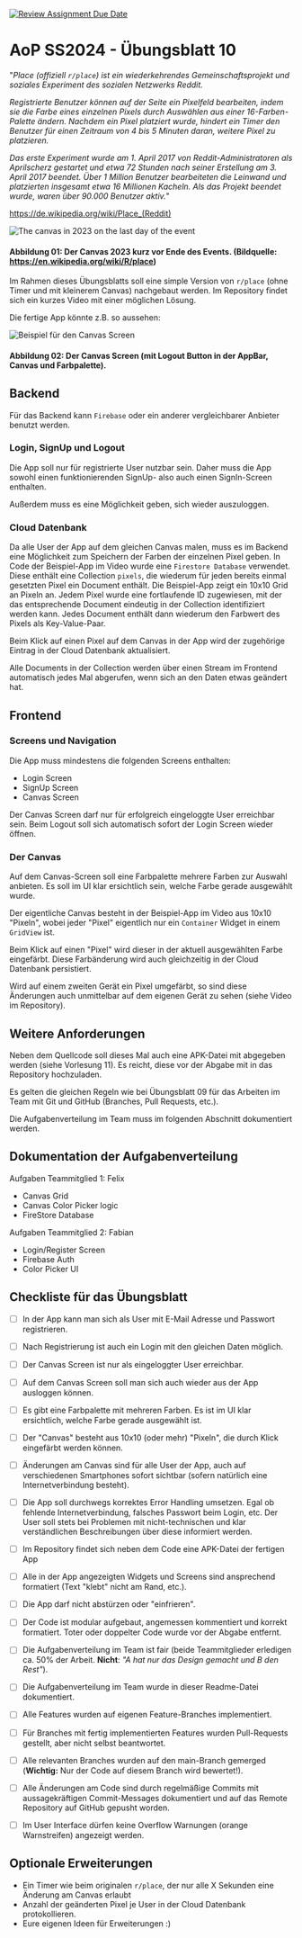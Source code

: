 [![Review Assignment Due Date](https://classroom.github.com/assets/deadline-readme-button-22041afd0340ce965d47ae6ef1cefeee28c7c493a6346c4f15d667ab976d596c.svg)](https://classroom.github.com/a/_dVpKF01)
# AoP SS2024 - Übungsblatt 10

"_Place (offiziell `r/place`) ist ein wiederkehrendes Gemeinschaftsprojekt und soziales Experiment des sozialen Netzwerks Reddit._

_Registrierte Benutzer können auf der Seite ein Pixelfeld bearbeiten, indem sie die Farbe eines einzelnen Pixels durch Auswählen aus einer 16-Farben-Palette ändern. Nachdem ein Pixel platziert wurde, hindert ein Timer den Benutzer für einen Zeitraum von 4 bis 5 Minuten daran, weitere Pixel zu platzieren._

_Das erste Experiment wurde am 1. April 2017 von Reddit-Administratoren als Aprilscherz gestartet und etwa 72 Stunden nach seiner Erstellung am 3. April 2017 beendet. Über 1 Million Benutzer bearbeiteten die Leinwand und platzierten insgesamt etwa 16 Millionen Kacheln. Als das Projekt beendet wurde, waren über 90.000 Benutzer aktiv._"

https://de.wikipedia.org/wiki/Place_(Reddit) 


![The canvas in 2023 on the last day of the event](./R-place_2023_final.jpg)
#### Abbildung 01: Der Canvas 2023 kurz vor Ende des Events. (Bildquelle: https://en.wikipedia.org/wiki/R/place)


Im Rahmen dieses Übungsblatts soll eine simple Version von `r/place` (ohne Timer und mit kleinerem Canvas) nachgebaut werden. Im Repository findet sich ein kurzes Video mit einer möglichen Lösung.

Die fertige App könnte z.B. so aussehen:

![Beispiel für den Canvas Screen](./canvas.png)
#### Abbildung 02: Der Canvas Screen (mit Logout Button in der AppBar, Canvas und Farbpalette).

## Backend

Für das Backend kann `Firebase` oder ein anderer vergleichbarer Anbieter benutzt werden.

### Login, SignUp und Logout

Die App soll nur für registrierte User nutzbar sein.
Daher muss die App sowohl einen funktionierenden SignUp- also auch einen SignIn-Screen enthalten.

Außerdem muss es eine Möglichkeit geben, sich wieder auszuloggen.

### Cloud Datenbank

Da alle User der App auf dem gleichen Canvas malen, muss es im Backend eine Möglichkeit zum Speichern der Farben der einzelnen Pixel geben.
In Code der Beispiel-App im Video wurde eine `Firestore Database` verwendet. Diese enthält eine Collection `pixels`, die wiederum für jeden bereits einmal gesetzten Pixel ein Document enthält. Die Beispiel-App zeigt ein 10x10 Grid an Pixeln an. Jedem Pixel wurde eine fortlaufende ID zugewiesen, mit der das entsprechende Document eindeutig in der Collection identifiziert werden kann.
Jedes Document enthält dann wiederum den Farbwert des Pixels als Key-Value-Paar.

Beim Klick auf einen Pixel auf dem Canvas in der App wird der zugehörige Eintrag in der Cloud Datenbank aktualisiert.

Alle Documents in der Collection werden über einen Stream im Frontend automatisch jedes Mal abgerufen, wenn sich an den Daten etwas geändert hat.


## Frontend

### Screens und Navigation

Die App muss mindestens die folgenden Screens enthalten:
- Login Screen
- SignUp Screen
- Canvas Screen

Der Canvas Screen darf nur für erfolgreich eingeloggte User erreichbar sein.
Beim Logout soll sich automatisch sofort der Login Screen wieder öffnen.


### Der Canvas

Auf dem Canvas-Screen soll eine Farbpalette mehrere Farben zur Auswahl anbieten.
Es soll im UI klar ersichtlich sein, welche Farbe gerade ausgewählt wurde.

Der eigentliche Canvas besteht in der Beispiel-App im Video aus 10x10 "Pixeln", wobei jeder "Pixel" eigentlich nur ein `Container` Widget in einem `GridView` ist.

Beim Klick auf einen "Pixel" wird dieser in der aktuell ausgewählten Farbe eingefärbt.
Diese Farbänderung wird auch gleichzeitig in der Cloud Datenbank persistiert.

Wird auf einem zweiten Gerät ein Pixel umgefärbt, so sind diese Änderungen auch unmittelbar auf dem eigenen Gerät zu sehen (siehe Video im Repository).


## Weitere Anforderungen

Neben dem Quellcode soll dieses Mal auch eine APK-Datei mit abgegeben werden (siehe Vorlesung 11).
Es reicht, diese vor der Abgabe mit in das Repository hochzuladen.

Es gelten die gleichen Regeln wie bei Übungsblatt 09 für das Arbeiten im Team mit Git und GitHub (Branches, Pull Requests, etc.).

Die Aufgabenverteilung im Team muss im folgenden Abschnitt dokumentiert werden.

## Dokumentation der Aufgabenverteilung

Aufgaben Teammitglied 1: Felix
- Canvas Grid
- Canvas Color Picker logic
- FireStore Database

Aufgaben Teammitglied 2: Fabian
- Login/Register Screen
- Firebase Auth
- Color Picker UI



## Checkliste für das Übungsblatt

- [ ] In der App kann man sich als User mit E-Mail Adresse und Passwort registrieren.
- [ ] Nach Registrierung ist auch ein Login mit den gleichen Daten möglich.
- [ ] Der Canvas Screen ist nur als eingeloggter User erreichbar.
- [ ] Auf dem Canvas Screen soll man sich auch wieder aus der App ausloggen können. 
- [ ] Es gibt eine Farbpalette mit mehreren Farben. Es ist im UI klar ersichtlich, welche Farbe gerade ausgewählt ist.
- [ ] Der "Canvas" besteht aus 10x10 (oder mehr) "Pixeln", die durch Klick eingefärbt werden können.
- [ ] Änderungen am Canvas sind für alle User der App, auch auf verschiedenen Smartphones sofort sichtbar (sofern natürlich eine Internetverbindung besteht).
- [ ] Die App soll durchwegs korrektes Error Handling umsetzen. Egal ob fehlende Internetverbindung, falsches Passwort beim Login, etc. Der User soll stets bei Problemen mit nicht-technischen und klar verständlichen Beschreibungen über diese informiert werden.
- [ ] Im Repository findet sich neben dem Code eine APK-Datei der fertigen App
- [ ] Alle in der App angezeigten Widgets und Screens sind ansprechend formatiert (Text "klebt" nicht am Rand, etc.).
- [ ] Die App darf nicht abstürzen oder "einfrieren".
- [ ] Der Code ist modular aufgebaut, angemessen kommentiert und korrekt formatiert. Toter oder doppelter Code wurde vor der Abgabe entfernt.
- [ ] Die Aufgabenverteilung im Team ist fair (beide Teammitglieder erledigen ca. 50% der Arbeit. **Nicht**: _"A hat nur das Design gemacht und B den Rest"_).
- [ ] Die Aufgabenverteilung im Team wurde in dieser Readme-Datei dokumentiert.
- [ ] Alle Features wurden auf eigenen Feature-Branches implementiert.
- [ ] Für Branches mit fertig implementierten Features wurden Pull-Requests gestellt, aber nicht selbst beantwortet.
- [ ] Alle relevanten Branches wurden auf den main-Branch gemerged (**Wichtig:** Nur der Code auf diesem Branch wird bewertet!).
- [ ] Alle Änderungen am Code sind durch regelmäßige Commits mit aussagekräftigen Commit-Messages dokumentiert und auf das Remote Repository auf GitHub gepusht worden.
- [ ] Im User Interface dürfen keine Overflow Warnungen (orange Warnstreifen) angezeigt werden.


## Optionale Erweiterungen

- Ein Timer wie beim originalen `r/place`, der nur alle X Sekunden eine Änderung am Canvas erlaubt
- Anzahl der geänderten Pixel je User in der Cloud Datenbank protokollieren.
- Eure eigenen Ideen für Erweiterungen :)